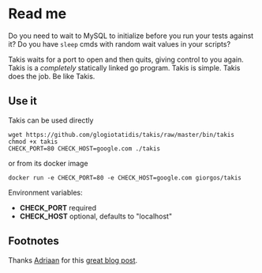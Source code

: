 # Read me


Do you need to wait to MySQL to initialize before you run your tests
against it? Do you have `sleep` cmds with random wait values in your
scripts?

Takis waits for a port to open and then quits, giving control to you
again. Takis is a *completely* statically linked go program. Takis is
simple. Takis does the job. Be like Takis.


## Use it


Takis can be used directly

```
wget https://github.com/glogiotatidis/takis/raw/master/bin/takis
chmod +x takis
CHECK_PORT=80 CHECK_HOST=google.com ./takis
```

or from its docker image

```
docker run -e CHECK_PORT=80 -e CHECK_HOST=google.com giorgos/takis
```

Environment variables:

* **CHECK_PORT** required
* **CHECK_HOST** optional, defaults to "localhost"

## Footnotes

Thanks
[Adriaan](http://blog.adriaandejonge.eu/)
for this [great blog post](http://blog.adriaandejonge.eu/2014/07/05/xebia-blog-create-smallest-possible.html).
